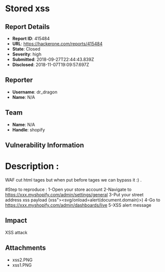 # Stored xss

## Report Details
- **Report ID**: 415484
- **URL**: https://hackerone.com/reports/415484
- **State**: Closed
- **Severity**: high
- **Submitted**: 2018-09-27T22:44:43.839Z
- **Disclosed**: 2018-11-07T19:09:57.697Z

## Reporter
- **Username**: dr_dragon
- **Name**: N/A

## Team
- **Name**: N/A
- **Handle**: shopify

## Vulnerability Information
# Description :
WAF cut html tages but when put <!--> before tages we can bypass it :) .

#Step to reproduce :
1-Open your store account
2-Navigate to https://xxx.myshopify.com/admin/settings/general
3-Put your street address xss payload (xss"><!--><svg/onload=alert(document.domain)>)
4-Go to https://xxx.myshopify.com/admin/dashboards/live
5-XSS alert message

## Impact

XSS attack

## Attachments
- xss2.PNG
- xss1.PNG

